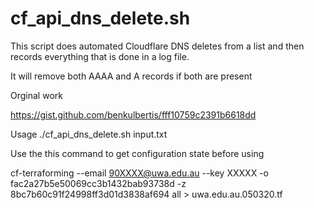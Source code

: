 


# cf_api_dns_delete.sh

This script does automated Cloudflare DNS deletes from a list and then records everything that is done in a log file.

It will remove both AAAA and A records if both are present

Orginal work

https://gist.github.com/benkulbertis/fff10759c2391b6618dd

Usage ./cf_api_dns_delete.sh input.txt

Use the this command to get configuration state before using

cf-terraforming --email 90XXXX@uwa.edu.au --key XXXXX -o fac2a27b5e50069cc3b1432bab93738d -z 8bc7b60c91f24998ff3d01d3838af694 all > uwa.edu.au.050320.tf
